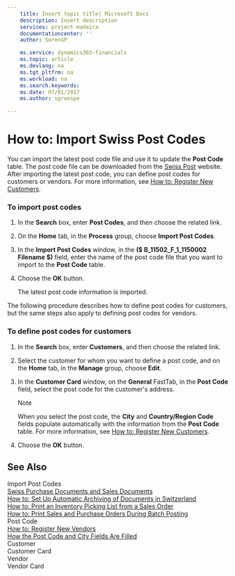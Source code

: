 ```yaml
---
    title: Insert topic title| Microsoft Docs
    description: Insert description
    services: project-madeira
    documentationcenter: ''
    author: SorenGP

    ms.service: dynamics365-financials
    ms.topic: article
    ms.devlang: na
    ms.tgt_pltfrm: na
    ms.workload: na
    ms.search.keywords:
    ms.date: 07/01/2017
    ms.author: sgroespe

---
```

# How to: Import Swiss Post Codes
You can import the latest post code file and use it to update the **Post Code** table. The post code file can be downloaded from the [Swiss Post](http://go.microsoft.com/fwlink/?LinkId=150292) website. After importing the latest post code, you can define post codes for customers or vendors. For more information, see [How to: Register New Customers](../how-to-register-new-vendors.md).  
  
### To import post codes  
  
1.  In the **Search** box, enter **Post Codes**, and then choose the related link.  
  
2.  On the **Home** tab, in the **Process** group, choose **Import Post Codes**.  
  
3.  In the **Import Post Codes** window, in the **\($ B\_11502\_F\_1\_1150002 Filename $\)** field, enter the name of the post code file that you want to import to the **Post Code** table.  
  
4.  Choose the **OK** button.  
  
     The latest post code information is imported.  
  
 The following procedure describes how to define post codes for customers, but the same steps also apply to defining post codes for vendors.  
  
### To define post codes for customers  
  
1.  In the **Search** box, enter **Customers**, and then choose the related link.  
  
2.  Select the customer for whom you want to define a post code, and on the **Home** tab, in the **Manage** group, choose **Edit**.  
  
3.  In the **Customer Card** window, on the **General** FastTab, in the **Post Code** field, select the post code for the customer's address.  
  
    > [!NOTE]  
    >  When you select the post code, the **City** and **Country\/Region Code** fields populate automatically with the information from the **Post Code** table. For more information, see [How to: Register New Customers](../how-to-register-new-customers.md).  
  
4.  Choose the **OK** button.  
  
## See Also  
 Import Post Codes   
 [Swiss Purchase Documents and Sales Documents](../swiss-purchase-documents-and-sales-documents.md)   
 [How to: Set Up Automatic Archiving of Documents in Switzerland](../how-to-set-up-automatic-archiving-of-documents-in-switzerland.md)   
 [How to: Print an Inventory Picking List from a Sales Order](../how-to-print-an-inventory-picking-list-from-a-sales-order.md)   
 [How to: Print Sales and Purchase Orders During Batch Posting](../how-to-print-sales-and-purchase-orders-during-batch-posting.md)   
 Post Code   
 [How to: Register New Vendors](../how-to-register-new-vendors.md)   
 [How the Post Code and City Fields Are Filled](../how-the-post-code-and-city-fields-are-filled.md)   
 Customer   
 Customer Card   
 Vendor   
 Vendor Card